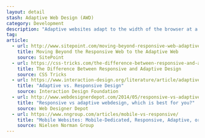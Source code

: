 ```yaml
---
layout: detail
stash: Adaptive Web Design (AWD)
category: Development
description: "Adaptive websites adapt to the width of the browser at a specific points. In other words, the website is only concerned about the browser being a specific width, at which point it adapts the layout."
tag:
article:
  - url: http://www.sitepoint.com/moving-beyond-responsive-web-adaptive-web/
    title: Moving Beyond the Responsive Web to the Adaptive Web
    source: SitePoint
  - url: https://css-tricks.com/the-difference-between-responsive-and-adaptive-design/
    title: The Difference Between Responsive and Adaptive Design
    source: CSS Tricks
  - url: https://www.interaction-design.org/literature/article/adaptive-vs-responsive-design
    title: "Adaptive vs. Responsive Design"
    source: Interaction Design Foundation
  - url: http://www.webdesignerdepot.com/2014/05/responsive-vs-adaptive-webdesign-which-is-best-for-you/
    title: "Responsive vs adaptive webdesign, which is best for you?"
    source: Web Designer Depot
  - url: https://www.nngroup.com/articles/mobile-vs-responsive/
    title: "Mobile Websites: Mobile-Dedicated, Responsive, Adaptive, or Desktop Site?"
    source: Nielsen Norman Group
---
```

